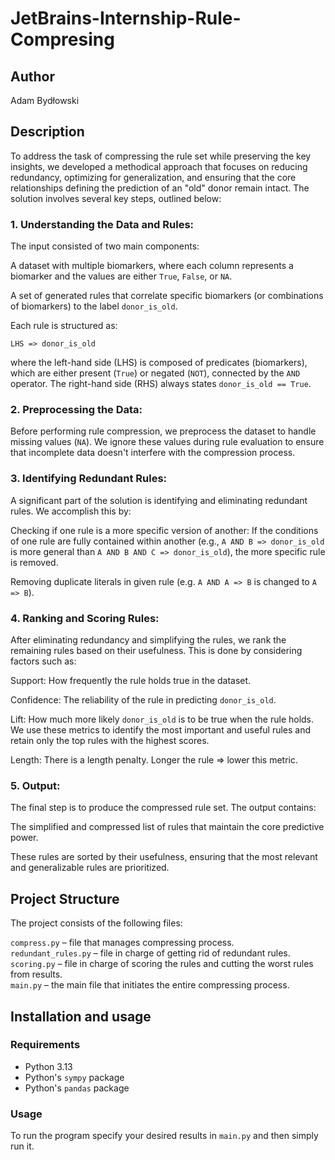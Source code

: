 # JetBrains-Internship-Rule-Compresing

## Author
Adam Bydłowski

## Description
To address the task of compressing the rule set while preserving the key insights, we developed a methodical approach that focuses on reducing redundancy, optimizing for generalization, and ensuring that the core relationships defining the prediction of an "old" donor remain intact. The solution involves several key steps, outlined below:

### 1. Understanding the Data and Rules:
The input consisted of two main components:

A dataset with multiple biomarkers, where each column represents a biomarker and the values are either `True`, `False`, or `NA`.

A set of generated rules that correlate specific biomarkers (or combinations of biomarkers) to the label `donor_is_old`.

Each rule is structured as:

``` code
LHS => donor_is_old
```
where the left-hand side (LHS) is composed of predicates (biomarkers), which are either present (`True`) or negated (`NOT`), connected by the `AND` operator. The right-hand side (RHS) always states `donor_is_old == True`.

### 2. Preprocessing the Data:
Before performing rule compression, we preprocess the dataset to handle missing values (`NA`). We ignore these values during rule evaluation to ensure that incomplete data doesn't interfere with the compression process.

### 3. Identifying Redundant Rules:
A significant part of the solution is identifying and eliminating redundant rules. We accomplish this by:

Checking if one rule is a more specific version of another: If the conditions of one rule are fully contained within another (e.g., `A AND B => donor_is_old` is more general than `A AND B AND C => donor_is_old`), the more specific rule is removed.

Removing duplicate literals in given rule (e.g. `A AND A => B` is changed to `A => B`).

### 4. Ranking and Scoring Rules:
After eliminating redundancy and simplifying the rules, we rank the remaining rules based on their usefulness. This is done by considering factors such as:

Support: How frequently the rule holds true in the dataset.

Confidence: The reliability of the rule in predicting `donor_is_old`.

Lift: How much more likely `donor_is_old` is to be true when the rule holds. We use these metrics to identify the most important and useful rules and retain only the top rules with the highest scores.

Length: There is a length penalty. Longer the rule => lower this metric.

### 5. Output:
The final step is to produce the compressed rule set. The output contains:

The simplified and compressed list of rules that maintain the core predictive power.

These rules are sorted by their usefulness, ensuring that the most relevant and generalizable rules are prioritized.

## Project Structure

The project consists of the following files:

`compress.py` – file that manages compressing process.\
`redundant_rules.py` – file in charge of getting rid of redundant rules.\
`scoring.py` – file in charge of scoring the rules and cutting the worst rules from results.\
`main.py` – the main file that initiates the entire compressing process.

## Installation and usage

### Requirements

- Python 3.13
- Python's `sympy` package
- Python's `pandas` package

### Usage
To run the program specify your desired results in `main.py` and then simply run it.

